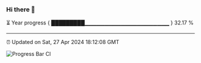 ### Hi there 👋

⏳ Year progress { █████████▁▁▁▁▁▁▁▁▁▁▁▁▁▁▁▁▁▁▁▁▁ } 32.17 %

---

⏰ Updated on Sat, 27 Apr 2024 18:12:08 GMT

![Progress Bar CI](https://github.com/liununu/liununu/workflows/Progress%20Bar%20CI/badge.svg)
